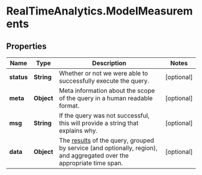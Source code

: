 # RealTimeAnalytics.ModelMeasurements

## Properties

Name | Type | Description | Notes
------------ | ------------- | ------------- | -------------
**status** | **String** | Whether or not we were able to successfully execute the query. | [optional] 
**meta** | **Object** | Meta information about the scope of the query in a human readable format. | [optional] 
**msg** | **String** | If the query was not successful, this will provide a string that explains why. | [optional] 
**data** | **Object** | The [results](#results-data-model) of the query, grouped by service (and optionally, region), and aggregated over the appropriate time span. | [optional] 


